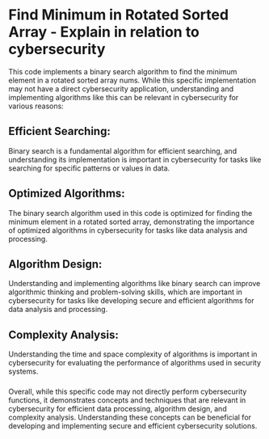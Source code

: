 # Find Minimum in Rotated Sorted Array - Explain in relation to cybersecurity

This code implements a binary search algorithm to find the minimum element in a rotated sorted array nums. While this specific implementation may not have a direct cybersecurity application, understanding and implementing algorithms like this can be relevant in cybersecurity for various reasons:

## Efficient Searching:
Binary search is a fundamental algorithm for efficient searching, and understanding its implementation is important in cybersecurity for tasks like searching for specific patterns or values in data.

## Optimized Algorithms:
The binary search algorithm used in this code is optimized for finding the minimum element in a rotated sorted array, demonstrating the importance of optimized algorithms in cybersecurity for tasks like data analysis and processing.

## Algorithm Design:
Understanding and implementing algorithms like binary search can improve algorithmic thinking and problem-solving skills, which are important in cybersecurity for tasks like developing secure and efficient algorithms for data analysis and processing.

## Complexity Analysis:
Understanding the time and space complexity of algorithms is important in cybersecurity for evaluating the performance of algorithms used in security systems.
###
Overall, while this specific code may not directly perform cybersecurity functions, it demonstrates concepts and techniques that are relevant in cybersecurity for efficient data processing, algorithm design, and complexity analysis. Understanding these concepts can be beneficial for developing and implementing secure and efficient cybersecurity solutions.

